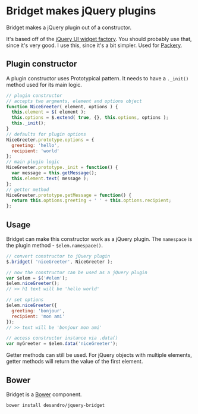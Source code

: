 # Bridget makes jQuery plugins

Bridget makes a jQuery plugin out of a constructor.

It's based off of the [jQuery UI widget factory](http://jqueryui.com/widget/). You should probably use that, since it's very good. I use this, since it's a bit simpler. Used for [Packery](http://packery.metafizzy.co).

## Plugin constructor

A plugin constructor uses Prototypical pattern. It needs to have a `._init()` method used for its main logic.

``` js
// plugin constructor
// accepts two argments, element and options object
function NiceGreeter( element, options ) {
  this.element = $( element );
  this.options = $.extend( true, {}, this.options, options );
  this._init();
}
// defaults for plugin options
NiceGreeter.prototype.options = {
  greeting: 'hello',
  recipient: 'world'
};
// main plugin logic
NiceGreeter.prototype._init = function() {
  var message = this.getMessage();
  this.element.text( message );
};
// getter method
NiceGreeter.prototype.getMessage = function() {
  return this.options.greeting + ' ' + this.options.recipient;
};
```

## Usage

Bridget can make this constructor work as a jQuery plugin. The `namespace` is the plugin method - `$elem.namespace()`.

``` js
// convert constructor to jQuery plugin
$.bridget( 'niceGreeter', NiceGreeter );

// now the constructor can be used as a jQuery plugin
var $elem = $('#elem');
$elem.niceGreeter();
// >> h1 text will be 'hello world'

// set options
$elem.niceGreeter({
  greeting: 'bonjour',
  recipient: 'mon ami'
});
// >> text will be 'bonjour mon ami'

// access constructor instance via .data()
var myGreeter = $elem.data('niceGreeter');
```

Getter methods can still be used. For jQuery objects with multiple elements, getter methods will return the value of the first element.

## Bower

Bridget is a [Bower](http://twitter.github.com/bower) component.

``` bash
bower install desandro/jquery-bridget
```
